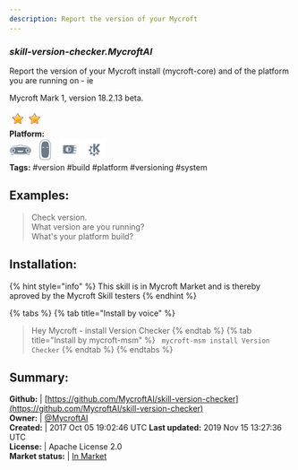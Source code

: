 ```yaml
---
description: Report the version of your Mycroft
---
```


### _skill-version-checker.MycroftAI_  
Report the version of your Mycroft install (mycroft-core) and of the platform you are running on - ie

Mycroft Mark 1, version 18.2.13 beta.
  
![](../.gitbook/assets/star.png)![](../.gitbook/assets/star.png)  
**Platform:**  
 ![Mark I](../.gitbook/assets/mark-1-icon.png)  ![Mark II](../.gitbook/assets/mark-2-icon.png)  ![Picroft](../.gitbook/assets/picroft-icon.png)  ![plasmoid](../.gitbook/assets/kde.png)   
**Tags:** \#version \#build \#platform \#versioning \#system   
## Examples:  
> Check version.  
> What version are you running?  
> What's your platform build?  
  
## Installation:  
{% hint style="info" %}
This skill is in Mycroft Market and is thereby aproved by the Mycroft Skill testers
{% endhint %}
    
{% tabs %}
{% tab title="Install by voice" %}
> Hey Mycroft - install Version Checker
{% endtab %}
  {% tab title="Install by mycroft-msm" %}
``` mycroft-msm install Version Checker```
{% endtab %}
  {% endtabs %}
    
## Summary:  
**Github:** | [https://github.com/MycroftAI/skill-version-checker](https://github.com/MycroftAI/skill-version-checker)  
**Owner:** | [@MycroftAI](https://github.com/MycroftAI)  
**Created:** | 2017 Oct 05 19:02:46 UTC  **Last updated:** 2019 Nov 15 13:27:36 UTC  
**License:** | Apache License 2.0  
**Market status:** | [In Market](https://market.mycroft.ai/skill/mycroft-version-checker)  
